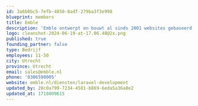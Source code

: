 ```yaml
---
id: 3a6b0bc5-7efb-4850-8adf-279ba3f3e998
blueprint: members
title: Emble
description: 'Emble ontwerpt en bouwt al sinds 2001 websites gebaseerd op open-source techniek zoals Drupal, Laravel en React. We hebben sindsdien een hoop technieken voorbij zien komen. De constante hierin is dat we altijd bezig zijn om onszelf te ontwikkelen, te leren, nieuwe technieken te omarmen en trouw te blijven aan onze passie voor het maken van gebruiksvriendelijke websites en applicaties die onderwater boordevol techniek zitten.'
logo: cleanshot-2024-06-19-at-17.06.48@2x.png
published: true
founding_partner: false
type: Bedrijf
employees: 11-50
city: Utrecht
province: Utrecht
email: sales@emble.nl
phone: '0306590005'
website: emble.nl/diensten/laravel-development
updated_by: 28c0a799-7234-4581-b869-6eda5a36a8e2
updated_at: 1718809615
---
```


